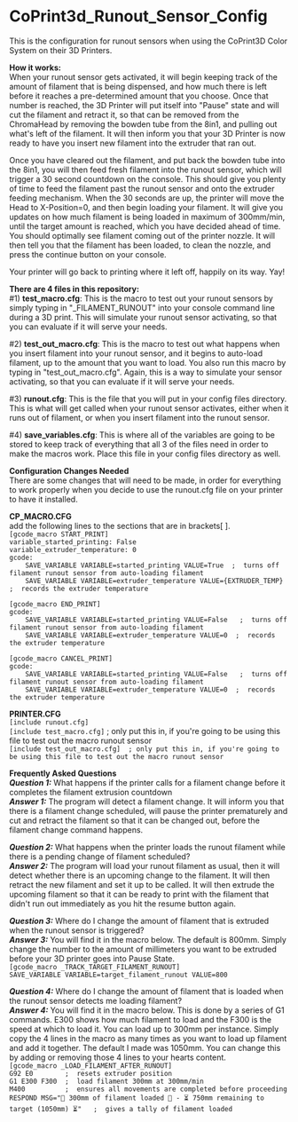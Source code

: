 # CoPrint3d_Runout_Sensor_Config
This is the configuration for runout sensors when using the CoPrint3D Color System on their 3D Printers.

**How it works:**  
When your runout sensor gets activated, it will begin keeping track of the amount of filament that is being dispensed, and how much there is left before it reaches a pre-determined amount that you choose.  Once that number is reached, the 3D Printer will put itself into "Pause" state and will cut the filament and retract it, so that can be removed from the ChromaHead by removing the bowden tube from the 8in1, and pulling out what's left of the filament.  It will then inform you that your 3D Printer is now ready to have you insert new filament into the extruder that ran out.

Once you have cleared out the filament, and put back the bowden tube into the 8in1, you will then feed fresh filament into the runout sensor, which will trigger a 30 second countdown on the console.  This should give you plenty of time to feed the filament past the runout sensor and onto the extruder feeding mechanism.  When the 30 seconds are up, the printer will move the Head to X-Position=0, and then begin loading your filament.  It will give you updates on how much filament is being loaded in maximum of 300mm/min, until the target amount is reached, which you have decided ahead of time.  You should optimally see filament coming out of the printer nozzle.  It will then tell you that the filament has been loaded, to clean the nozzle, and press the continue button on your console.  

Your printer will go back to printing where it left off, happily on its way.  Yay!

**There are 4 files in this repository:**  
#1) **test_macro.cfg**:  This is the macro to test out your runout sensors by simply typing in "_FILAMENT_RUNOUT" into your console command line during a 3D print.  This will simulate your runout sensor activating, so that you can evaluate if it will serve your needs.

#2) **test_out_macro.cfg**:  This is the macro to test out what happens when you insert filament into your runout sensor, and it begins to auto-load filament, up to the amount that you want to load.  You also run this macro by typing in "test_out_macro.cfg".  Again, this is a way to simulate your sensor activating, so that you can evaluate if it will serve your needs.

#3) **runout.cfg**:  This is the file that you will put in your config files directory.  This is what will get called when your runout sensor activates, either when it runs out of filament, or when you insert filament into the runout sensor.  

#4) **save_variables.cfg**:  This is where all of the variables are going to be stored to keep track of everything that all 3 of the files need in order to make the macros work.  Place this file in your config files directory as well.

**Configuration Changes Needed**  
There are some changes that will need to be made, in order for everything to work properly when you decide to use the runout.cfg file on your printer to have it installed.  

**CP_MACRO.CFG**  
add the following lines to the sections that are in brackets[ ].  
`[gcode_macro START_PRINT]`  
`variable_started_printing: False`  
`variable_extruder_temperature: 0`  
`gcode:`  
`    SAVE_VARIABLE VARIABLE=started_printing VALUE=True  ;  turns off filament runout sensor from auto-loading filament`  
`    SAVE_VARIABLE VARIABLE=extruder_temperature VALUE={EXTRUDER_TEMP}  ;  records the extruder temperature`  

`[gcode_macro END_PRINT]`    
`gcode:`  
`    SAVE_VARIABLE VARIABLE=started_printing VALUE=False   ;  turns off filament runout sensor from auto-loading filament`  
`    SAVE_VARIABLE VARIABLE=extruder_temperature VALUE=0  ;  records the extruder temperature`  

`[gcode_macro CANCEL_PRINT]`  
`gcode:`  
`    SAVE_VARIABLE VARIABLE=started_printing VALUE=False   ;  turns off filament runout sensor from auto-loading filament`  
`    SAVE_VARIABLE VARIABLE=extruder_temperature VALUE=0  ;  records the extruder temperature`  

**PRINTER.CFG**  
`[include runout.cfg]`  
`[include test_macro.cfg]`  ; only put this in, if you're going to be using this file to test out the macro runout sensor  
`[include test_out_macro.cfg]  ; only put this in, if you're going to be using this file to test out the macro runout sensor`  

**Frequently Asked Questions**  
***Question 1:***  What happens if the printer calls for a filament change before it completes the filament extrusion countdown  
***Answer 1:***  The program will detect a filament change.  It will inform you that there is a filament change scheduled, will pause the printer prematurely and cut and retract the filament so that it can be changed out, before the filament change command happens.  

***Question 2:***  What happens when the printer loads the runout filament while there is a pending change of filament scheduled?  
***Answer 2:***  The program will load your runout filament as usual, then it will detect whether there is an upcoming change to the filament.  It will then retract the new filament and set it up to be called.  It will then extrude the upcoming filament so that it can be ready to print with the filament that didn't run out immediately as you hit the resume button again.  

***Question 3:***   Where do I change the amount of filament that is extruded when the runout sensor is triggered?  
***Answer 3:***  You will find it in the macro below.  The default is 800mm.  Simply change the number to the amount of millimeters you want to be extruded before your 3D printer goes into Pause State.  
`[gcode_macro _TRACK_TARGET_FILAMENT_RUNOUT]`  
`SAVE_VARIABLE VARIABLE=target_filament_runout VALUE=800`  

***Question 4:***  Where do I change the amount of filament that is loaded when the runout sensor detects me loading filament?  
***Answer 4:***  You will find it in the macro below.  This is done by a series of G1 commands.  E300 shows how much filament to load and the F300 is the speed at which to load it.  You can load up to 300mm per instance.  Simply copy the 4 lines in the macro as many times as you want to load up filament and add it together.  The default I made was 1050mm.  You can change this by adding or removing those 4 lines to your hearts content.  
`[gcode_macro _LOAD_FILAMENT_AFTER_RUNOUT]`  
`G92 E0        ;  resets extruder position`  
`G1 E300 F300  ;  load filament 300mm at 300mm/min`  
`M400          ;  ensures all movements are completed before proceeding`  
`RESPOND MSG="🔄 300mm of filament loaded 🔄 - ⏳ 750mm remaining to target (1050mm) ⏳"   ;  gives a tally of filament loaded`  
